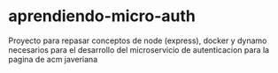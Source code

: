 # aprendiendo-micro-auth

Proyecto para repasar conceptos de node (express), docker y dynamo necesarios para el desarrollo del microservicio de autenticacion para la pagina de acm javeriana